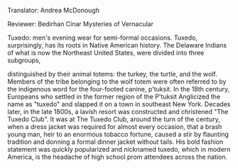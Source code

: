 

Translator: Andrea McDonough

Reviewer: Bedirhan Cinar
Mysteries of Vernacular

Tuxedo:
men&#39;s evening wear for semi-formal occasions.
Tuxedo, surprisingly, has its roots
in Native American history.
The Delaware Indians of what is now
the Northeast United States,
were divided into three subgroups,

distinguished by their animal totems:
the turkey,
the turtle,
and the wolf.
Members of the tribe belonging to the wolf totem
were often referred to
by the indigenous word for the four-footed canine,
p&#39;tuksit.
In the 18th century,
Europeans who settled in the former region of the P&#39;tuksit
Anglicized the name as &quot;tuxedo&quot;
and slapped it on a town in southeast New York.
Decades later, in the late 1800s,
a lavish resort was constructed
and christened &quot;The Tuxedo Club&quot;.
It was at The Tuxedo Club,
around the turn of the century,
when a dress jacket was required
for almost every occasion,
that a brash young man,
heir to an enormous tobacco fortune,
caused a stir by flaunting tradition
and donning a formal dinner jacket
without tails.
His bold fashion statement was quickly popularized
and nicknamed tuxedo,
which in modern America,
is the headache of high school prom attendees
across the nation.

